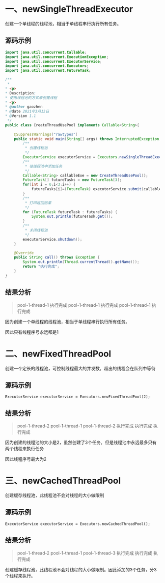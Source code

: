# 一、newSingleThreadExecutor

创建一个单线程的线程池，相当于单线程串行执行所有任务。

## 源码示例

```java
import java.util.concurrent.Callable;
import java.util.concurrent.ExecutionException;
import java.util.concurrent.ExecutorService;
import java.util.concurrent.Executors;
import java.util.concurrent.FutureTask;

/**
 * 
* <p>
* Description:
* 使用线程池的方式来创建线程
* <p>
* @author gaozhen
* @date 2021年3月13日
* @Version 1.1
 */
public class CreateThreadUsePool implements Callable<String>{
	
	@SuppressWarnings("rawtypes")
	public static void main(String[] args) throws InterruptedException, ExecutionException {
		/**
		 * 创建线程池
		 */
		ExecutorService executorService = Executors.newSingleThreadExecutor();
		/**
		 * 往线程池中添加任务
		 */
		Callable<String> callableExe = new CreateThreadUsePool();
		FutureTask[] futureTasks = new FutureTask[3];
		for(int i = 0;i<3;i++) {
			futureTasks[i]=(FutureTask) executorService.submit(callableExe);
		}
		/**
		 * 打印返回结果
		 */
		for (FutureTask futureTask : futureTasks) {
			System.out.println(futureTask.get());
		}
		/**
		 * 关闭线程池
		 */
		executorService.shutdown();
	}

	@Override
	public String call() throws Exception {
		System.out.println(Thread.currentThread().getName());
		return "执行完成";
	}
}

```

## 结果分析

> pool-1-thread-1
> 执行完成
> pool-1-thread-1
> 执行完成
> pool-1-thread-1
> 执行完成

因为创建一个单线程的线程池，相当于单线程串行执行所有任务。

因此只有线程序号永远都是1

# 二、newFixedThreadPool

创建一个定长的线程池，可控制线程最大的并发数，超出的线程会在队列中等待

## 源码示例

```
ExecutorService executorService = Executors.newFixedThreadPool(2);
```

## 结果分析

> pool-1-thread-2
> pool-1-thread-1
> pool-1-thread-2
> 执行完成
> 执行完成
> 执行完成

因为创建的线程池的大小是2，虽然创建了3个任务，但是线程池中永远最多只有两个线程来执行任务

因此线程序号最大为2

# 三、newCachedThreadPool

创建缓存线程池，此线程池不会对线程的大小做限制

## 源码示例

```
ExecutorService executorService = Executors.newCachedThreadPool();
```

## 结果分析

> pool-1-thread-2
> pool-1-thread-1
> pool-1-thread-3
> 执行完成
> 执行完成
> 执行完成

创建缓存线程池，此线程池不会对线程的大小做限制。因此添加的3个任务，分3个线程来执行。

